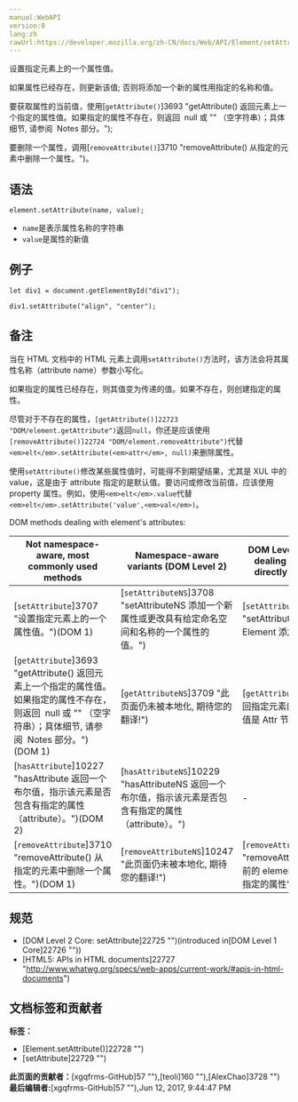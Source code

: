 ```yaml
---
manual:WebAPI
version:0
lang:zh
rawUrl:https://developer.mozilla.org/zh-CN/docs/Web/API/Element/setAttribute
---
```







设置指定元素上的一个属性值。



如果属性已经存在，则更新该值; 否则将添加一个新的属性用指定的名称和值。



要获取属性的当前值，使用[`getAttribute()`]3693 "getAttribute() 返回元素上一个指定的属性值。如果指定的属性不存在，则返回  null 或 "" （空字符串）；具体细节, 请参阅  Notes 部分。");



要删除一个属性，调用[`removeAttribute()`]3710 "removeAttribute() 从指定的元素中删除一个属性。")。


## 语法<a name="Syntax"></a>

```
element.setAttribute(name, value);

```

* `name`是表示属性名称的字符串
* `value`是属性的新值

## 例子<a name="Example"></a>

```
let div1 = document.getElementById("div1"); 

div1.setAttribute("align", "center");
```

## 备注<a name="Notes"></a>


当在 HTML 文档中的 HTML 元素上调用`setAttribute()`方法时，该方法会将其属性名称（attribute name）参数小写化。



如果指定的属性已经存在，则其值变为传递的值。如果不存在，则创建指定的属性。



尽管对于不存在的属性，`[getAttribute()]22723 "DOM/element.getAttribute")`返回`null`，你还是应该使用`[removeAttribute()]22724 "DOM/element.removeAttribute")`代替`<em>elt</em>.setAttribute(<em>attr</em>, null)`来删除属性。



使用`setAttribute()`修改某些属性值时，可能得不到期望结果，尤其是 XUL 中的 value，这是由于 attribute 指定的是默认值。要访问或修改当前值，应该使用 property 属性。例如，使用`<em>elt</em>.value`代替`<em>elt</em>.setAttribute('value',<em>val</em>)`。



DOM methods dealing with element&#39;s attributes:

Not namespace-aware, most commonly used methods | Namespace-aware variants (DOM Level 2) | DOM Level 1 methods for dealing with`Attr`nodes directly (seldom used) | DOM Level 2 namespace-aware methods for dealing with`Attr`nodes directly (seldom used) 
 ---  |  ---  |  ---  |  ---  | 
[`setAttribute`]3707 "设置指定元素上的一个属性值。")(DOM 1) | [`setAttributeNS`]3708 "setAttributeNS 添加一个新属性或更改具有给定命名空间和名称的一个属性的值。") | [`setAttributeNode`]10260 "setAttributeNode() 为指定的 Element 添加属性节点.") | [`setAttributeNodeNS`]10262 "setAttributeNodeNS 可以给一个元素添加一个新的命名空间的属性节点.") 
[`getAttribute`]3693 "getAttribute() 返回元素上一个指定的属性值。如果指定的属性不存在，则返回  null 或 "" （空字符串）；具体细节, 请参阅  Notes 部分。")(DOM 1) | [`getAttributeNS`]3709 "此页面仍未被本地化, 期待您的翻译!") | [`getAttributeNode`]3694 "返回指定元素的指定属性， 返回值是 Attr 节点类型") | [`getAttributeNodeNS`]10220 "此页面仍未被本地化, 期待您的翻译!") 
[`hasAttribute`]10227 "hasAttribute 返回一个布尔值，指示该元素是否包含有指定的属性（attribute）。")(DOM 2) | [`hasAttributeNS`]10229 "hasAttributeNS 返回一个布尔值，指示该元素是否包含有指定的属性（attribute）。") | - | - 
[`removeAttribute`]3710 "removeAttribute() 从指定的元素中删除一个属性。")(DOM 1) | [`removeAttributeNS`]10247 "此页面仍未被本地化, 期待您的翻译!") | [`removeAttributeNode`]10249 "removeAttributeNode 从当前的 element(元素节点) 删除指定的属性") | - 



## 规范<a name="Specification"></a>

* [DOM Level 2 Core: setAttribute]22725 "")(introduced in[DOM Level 1 Core]22726 ""))
* [HTML5: APIs in HTML documents]22727 "http://www.whatwg.org/specs/web-apps/current-work/#apis-in-html-documents")



## 文档标签和贡献者
**标签：**
* [Element.setAttribute()]22728 "")
* [setAttribute]22729 "")

**此页面的贡献者：**[xgqfrms-GitHub]57 ""),[teoli]160 ""),[AlexChao]3728 "")
**最后编辑者:**[xgqfrms-GitHub]57 ""),<time>Jun 12, 2017, 9:44:47 PM</time>


